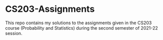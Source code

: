 # CS203-Assignments

This repo contains my solutions to the assignments given in the CS203 course (Probability and Statistics) during the second semester of 2021-22 session.
